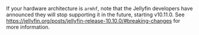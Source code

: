 If your hardware architecture is `armhf`, note that the Jellyfin developers have announced they will stop supporting it in the future, starting v10.11.0. See <https://jellyfin.org/posts/jellyfin-release-10.10.0/#breaking-changes> for more information.